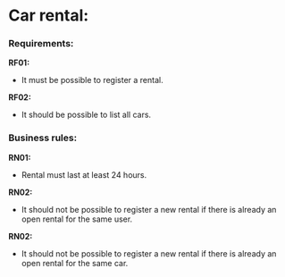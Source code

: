 # Car rental:

### Requirements:
**RF01:**
- It must be possible to register a rental.

**RF02:**
- It should be possible to list all cars.

### Business rules:
**RN01:** 
- Rental must last at least 24 hours.

**RN02:** 
- It should not be possible to register a new rental if there is already an open rental for the same user.

**RN02:** 
- It should not be possible to register a new rental if there is already an open rental for the same car.

